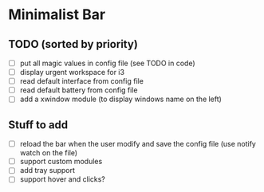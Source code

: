 # Minimalist Bar

## TODO (sorted by priority)

- [ ] put all magic values in config file (see TODO in code)
- [ ] display urgent workspace for i3
- [ ] read default interface from config file
- [ ] read default battery from config file
- [ ] add a xwindow module (to display windows name on the left)

## Stuff to add

- [ ] reload the bar when the user modify and save the config file (use notify watch on the file)
- [ ] support custom modules
- [ ] add tray support
- [ ] support hover and clicks?
